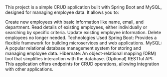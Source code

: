 This project is a simple CRUD application built with Spring Boot and MySQL, designed for managing employee data. It allows you to:

Create new employees with basic information like name, email, and department.
Read details of existing employees, either individually or searching by specific criteria.
Update existing employee information.
Delete employees no longer needed.
Technologies Used
Spring Boot: Provides a flexible framework for building microservices and web applications.
MySQL: A popular relational database management system for storing and managing employee data.
Hibernate: An object-relational mapping (ORM) tool that simplifies interaction with the database.
(Optional) RESTful API: This application offers endpoints for CRUD operations, allowing integration with other applications.
